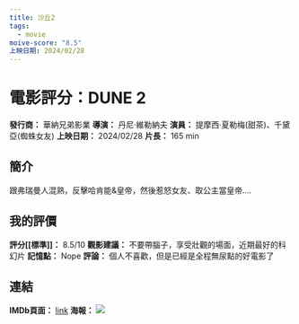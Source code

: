 ```yaml
---
title: 沙丘2
tags:
  - movie
moive-score: "8.5"
上映日期: 2024/02/28
---
```


# 電影評分：DUNE 2
**發行商：**  	華納兄弟影業
**導演：** 	丹尼·維勒納夫
**演員：** 提摩西·夏勒梅(甜茶)、千黛亞(蜘蛛女友)
**上映日期：** 2024/02/28
**片長：** 165 min 


## 簡介
跟弗瑞曼人混熟，反擊哈肯能&皇帝，然後惹怒女友、取公主當皇帝....

## 我的評價
**評分[[標準]]：** 8.5/10
**觀影建議：**  不要帶腦子，享受壯觀的場面，近期最好的科幻片
**記憶點：**  Nope
**評論：**
個人不喜歡，但是已經是全程無尿點的好電影了

## 連結
**IMDb頁面：** [link](https://www.imdb.com/title/tt15239678/)
**海報：** 
![](https://th.bing.com/th/id/OIP.mN7Q68emuiyz86cFu61tiwHaFr?w=282&h=216&c=7&r=0&o=5&pid=1.7)